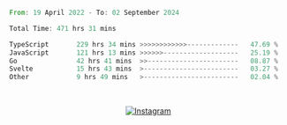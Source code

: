 <!--START_SECTION:waka-->

```rust
From: 19 April 2022 - To: 02 September 2024

Total Time: 471 hrs 31 mins

TypeScript       229 hrs 34 mins >>>>>>>>>>>>-------------   47.69 %
JavaScript       121 hrs 13 mins >>>>>>-------------------   25.19 %
Go               42 hrs 41 mins  >>-----------------------   08.87 %
Svelte           15 hrs 43 mins  >------------------------   03.27 %
Other            9 hrs 49 mins   >------------------------   02.04 %
```

<!--END_SECTION:waka-->


<!-- &nbsp;<div align="center">
  [![Spotify](https://supakorn-spotify.vercel.app/api/spotify?background_color=0d1117&border_color=ffffff)](https://open.spotify.com/user/314ljfgc3h2e3vrqtbm3tq35t5zq?si=f93b8de147494e3a)  
</div>
-->

&nbsp;<div align="center">
  [![Instagram](https://img.shields.io/badge/Instagram-E4405F?style=for-the-badge&logo=instagram&logoColor=white)](https://www.instagram.com/supakornigm/)
</div>


